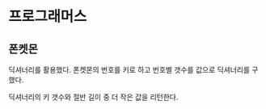 # 프로그래머스

## 폰켓몬

딕셔너리를 활용했다. 폰켓몬의 번호를 키로 하고 번호별 갯수를 값으로 딕셔너리를 구했다.

딕셔너리의 키 갯수와 절반 길이 중 더 작은 값을 리턴한다.

